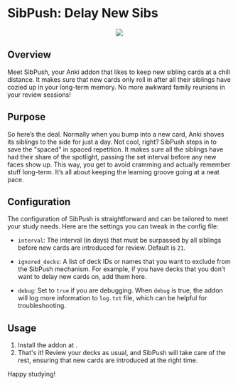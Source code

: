 # SibPush: Delay New Sibs

<center>
    <img src="https://derdemystifier.github.io/SibPush_Delay-New-Sibs/images/illustration.jpg">
</center>

## Overview

Meet SibPush, your Anki addon that likes to keep new sibling cards at a chill distance. It makes sure that new cards only roll in after all their siblings have cozied up in your long-term memory. No more awkward family reunions in your review sessions!

## Purpose

So here’s the deal. Normally when you bump into a new card, Anki shoves its siblings to the side for just a day. Not cool, right? SibPush steps in to save the "spaced" in spaced repetition. It makes sure all the siblings have had their share of the spotlight, passing the set interval before any new faces show up. This way, you get to avoid cramming and actually remember stuff long-term. It’s all about keeping the learning groove going at a neat pace.

## Configuration

The configuration of SibPush is straightforward and can be tailored to meet your study needs. Here are the settings you can tweak in the config file:

-   `interval`: The interval (in days) that must be surpassed by all siblings before new cards are introduced for review. Default is `21`.

-   `ignored_decks`: A list of deck IDs or names that you want to exclude from the SibPush mechanism. For example, if you have decks that you don’t want to delay new cards on, add them here.

-   `debug`: Set to `true` if you are debugging. When `debug` is true, the addon will log more information to `log.txt` file, which can be helpful for troubleshooting.

## Usage

1. Install the addon at .
2. That's it! Review your decks as usual, and SibPush will take care of the rest, ensuring that new cards are introduced at the right time.

Happy studying!
